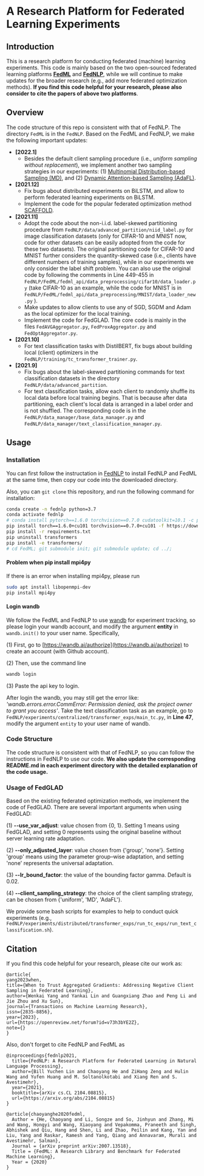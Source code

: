 # A Research Platform for Federated Learning Experiments 

## Introduction

This is a research platform for conducting federated (machine) learning experiments. This code is mainly based on the two open-sourced federated learning platforms **[FedML](https://github.com/FedML-AI/FedML)** and **[FedNLP](https://github.com/FedML-AI/FedNLP)**, while we will continue to make updates for the broader research (e.g., add more federated optimization methods). **If you find this code helpful for your research, please also consider to cite the papers of above two platforms**.

## Overview

The code structure of this repo is consistent with that of FedNLP. The directory ``FedML`` is in the ``FedNLP``. Based on the FedML and FedNLP, we make the following important updates:

+ **[2022.1]**
  - Besides the default client sampling procedure (i.e., *uniform sampling without replacement*), we implement another two sampling strategies in our experiments: (1) [Multinomial Distribution-based Sampling (MD)](https://arxiv.org/abs/2107.12211), and (2) [Dynamic Attention-based Sampling (AdaFL)](https://arxiv.org/abs/2108.05765).
+ **[2021.12]**
  - Fix bugs about distributed experiments on BiLSTM, and allow to perform federated learning experiments on BiLSTM.
  - Implement the code for the popular federated optimization method [SCAFFOLD](https://arxiv.org/abs/1910.06378).
+ **[2021.11]**
  - Adopt the code about the non-i.i.d. label-skewed partitioning procedure from ``FedNLP/data/advanced_partition/niid_label.py``  for image classification datasets (only for CIFAR-10 and MNIST now, code for other datasets can be easily adopted from the code for these two datasets). The original partitioning code for CIFAR-10 and MNIST further considers the quantity-skewed case (i.e., clients have different numbers of training samples), while in our experiments we only consider the label shift problem. You can also use the original code by following the comments in Line 449-455 in ``FedNLP/FedML/fedml_api/data_preprocessing/cifar10/data_loader.py`` (take CIFAR-10 as an example, while the code for MNIST is in ``FedNLP/FedML/fedml_api/data_preprocessing/MNIST/data_loader_new.py`` ).
  - Make updates to allow clients to use any of SGD, SGDM and Adam as the local optimizer for the local training.
  - Implement the code for FedGLAD. The core code is mainly in the files ``FedAVGAggregator.py``, ``FedProxAggregator.py`` and ``FedOptAggregator.py``.
+ **[2021.10]**
  - For text classification tasks with DistilBERT, fix bugs about building local (client) optimizers in the ``FedNLP/training/tc_transformer_trainer.py``.
+ **[2021.9]**
  - Fix bugs about the label-skewed partitioning commands for text classification datasets in the directory ``FedNLP/data/advanced_partition``.
  - For text classification tasks, allow each client to randomly shuffle its local data before local training begins. That is because after data partitioning, each client's local data is arranged in a label order and is not shuffled. The corresponding code is in the ``FedNLP/data_manager/base_data_manager.py`` and ``FedNLP/data_manager/text_classification_manager.py``.

## Usage

### Installation

You can first follow the instructation in [FedNLP](https://github.com/FedML-AI/FedNLP) to install FedNLP and FedML at the same time, then copy our code into the downloaded directory.

Also, you can `git clone` this repository, and run the following command for installation:

```bash
conda create -n fednlp python=3.7
conda activate fednlp
# conda install pytorch==1.6.0 torchvision==0.7.0 cudatoolkit=10.1 -c pytorch -n fednlp
pip install torch==1.6.0+cu101 torchvision==0.7.0+cu101 -f https://download.pytorch.org/whl/torch_stable.html
pip install -r requirements.txt 
pip uninstall transformers
pip install -e transformers/
# cd FedML; git submodule init; git submodule update; cd ../;
```

#### Problem when pip install mpi4py

If there is an error when installing mpi4py, please run
```bash
sudo apt install libopenmpi-dev
pip install mpi4py
```

#### Login wandb

We follow the FedML and FedNLP to use [wandb](https://wandb.ai/site) for experiment tracking, so please login your wandb account, and modify the argument **entity** in ``wandb.init()`` to your user name. Specifically,

(1) First, go to [https://wandb.ai/authorize](https://wandb.ai/authorize) to create an account (with Github account).

(2) Then, use the command line

```bash
wandb login
```

(3) Paste the api key to login.

After login the wandb, you may still get the error like:
*'wandb.errors.error.CommError: Permission denied, ask the project owner to grant you access'*.
Take the text classification task as an example, go to ``FedNLP/experiments/centralized/transformer_exps/main_tc.py``, in **Line 47**, modify the argument `entity` to your user name of wandb.

### Code Structure

The code structure is consistent with that of FedNLP, so you can follow the instructions in FedNLP to use our code. **We also update the corresponding README.md in each experiment directory with the detailed explanation of the code usage.**

### Usage of FedGLAD

Based on the existing federated optimization methods, we implement the code of FedGLAD. There are several important arguments when using FedGLAD:

(1) **--use_var_adjust**: value chosen from {0, 1}. Setting 1 means using FedGLAD, and setting 0 represents using the original 
baseline without server learning rate adaptation.

(2) **--only_adjusted_layer**: value chosen from {'group', 'none'}. Setting 'group' means using the parameter group–wise
adaptation, and setting 'none' represents the universal adaptation.

(3) **--lr_bound_factor**: the value of the bounding factor gamma. Default is 0.02.

(4) **--client_sampling_strategy**: the choice of the client sampling strategy, can be chosen from {'uniform', 'MD', 'AdaFL'}.

We provide some bash scripts for examples to help to conduct quick experiments (e.g., ``FedNLP/experiments/distributed/transformer_exps/run_tc_exps/run_text_classification.sh``). 

## Citation

If you find this code helpful for your research, please cite our work as:

```
@article{
yang2023when,
title={When to Trust Aggregated Gradients: Addressing Negative Client Sampling in Federated Learning},
author={Wenkai Yang and Yankai Lin and Guangxiang Zhao and Peng Li and Jie Zhou and Xu Sun},
journal={Transactions on Machine Learning Research},
issn={2835-8856},
year={2023},
url={https://openreview.net/forum?id=v73h3bYE2Z},
note={}
}
```

Also, don't forget to cite FedNLP and FedML as

```
@inproceedings{fednlp2021,
  title={FedNLP: A Research Platform for Federated Learning in Natural Language Processing},
  author={Bill Yuchen Lin and Chaoyang He and ZiHang Zeng and Hulin Wang and Yufen Huang and M. Soltanolkotabi and Xiang Ren and S. Avestimehr},
  year={2021},
  booktitle={arXiv cs.CL 2104.08815},
  url={https://arxiv.org/abs/2104.08815}
}
```

```
@article{chaoyanghe2020fedml,
  Author = {He, Chaoyang and Li, Songze and So, Jinhyun and Zhang, Mi and Wang, Hongyi and Wang, Xiaoyang and Vepakomma, Praneeth and Singh, Abhishek and Qiu, Hang and Shen, Li and Zhao, Peilin and Kang, Yan and Liu, Yang and Raskar, Ramesh and Yang, Qiang and Annavaram, Murali and Avestimehr, Salman},
  Journal = {arXiv preprint arXiv:2007.13518},
  Title = {FedML: A Research Library and Benchmark for Federated Machine Learning},
  Year = {2020}
}
```

